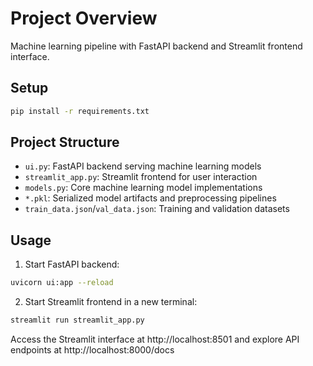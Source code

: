 # Project Overview
Machine learning pipeline with FastAPI backend and Streamlit frontend interface.

## Setup
```bash
pip install -r requirements.txt
```

## Project Structure
- `ui.py`: FastAPI backend serving machine learning models
- `streamlit_app.py`: Streamlit frontend for user interaction
- `models.py`: Core machine learning model implementations
- `*.pkl`: Serialized model artifacts and preprocessing pipelines
- `train_data.json`/`val_data.json`: Training and validation datasets

## Usage
1. Start FastAPI backend:
```bash
uvicorn ui:app --reload
```
2. Start Streamlit frontend in a new terminal:
```bash
streamlit run streamlit_app.py
```

Access the Streamlit interface at http://localhost:8501 and explore API endpoints at http://localhost:8000/docs
